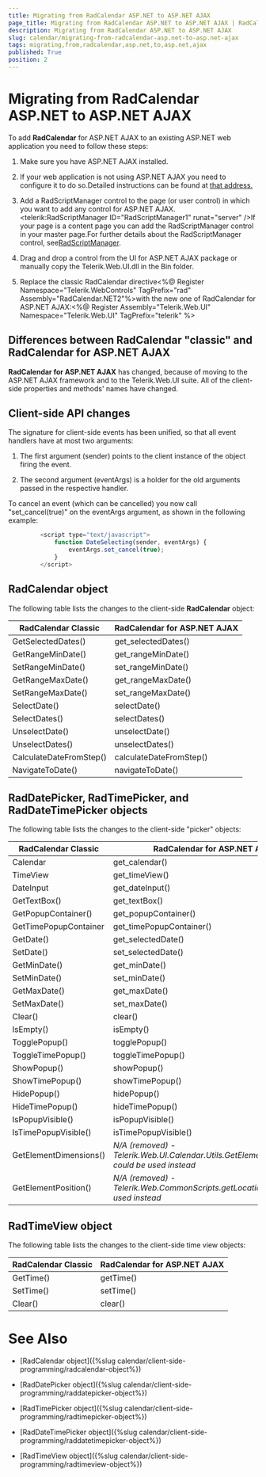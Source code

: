 ```yaml
---
title: Migrating from RadCalendar ASP.NET to ASP.NET AJAX
page_title: Migrating from RadCalendar ASP.NET to ASP.NET AJAX | RadCalendar for ASP.NET AJAX Documentation
description: Migrating from RadCalendar ASP.NET to ASP.NET AJAX
slug: calendar/migrating-from-radcalendar-asp.net-to-asp.net-ajax
tags: migrating,from,radcalendar,asp.net,to,asp.net,ajax
published: True
position: 2
---
```


# Migrating from RadCalendar ASP.NET to ASP.NET AJAX



To add **RadCalendar** for ASP.NET AJAX to an existing ASP.NET web application you need to follow these steps:

1. Make sure you have ASP.NET AJAX installed.

1. If your web application is not using ASP.NET AJAX you need to configure it to do so.Detailed instructions can be found at [that address.](http://msdn.microsoft.com/en-us/library/ff647506.aspx)

1. Add a RadScriptManager control to the page (or user control) in which you want to add any control for ASP.NET AJAX.<telerik:RadScriptManager ID="RadScriptManager1" runat="server" />If your page is a content page you can add the RadScriptManager control in your master page.For further details about the RadScriptManager control, see[RadScriptManager](http://www.telerik.com/help/aspnet-ajax/radscriptmanager.html).

1. Drag and drop a control from the UI for ASP.NET AJAX package or manually copy the Telerik.Web.UI.dll in the Bin folder.

1. Replace the classic RadCalendar directive<%@ Register Namespace="Telerik.WebControls" TagPrefix="rad" Assembly="RadCalendar.NET2"%>with the new one of RadCalendar for ASP.NET AJAX:<%@ Register Assembly="Telerik.Web.UI" Namespace="Telerik.Web.UI" TagPrefix="telerik" %>

## Differences between RadCalendar "classic" and RadCalendar for ASP.NET AJAX

**RadCalendar for ASP.NET AJAX** has changed, because of moving to the ASP.NET AJAX framework and to the Telerik.Web.UI suite. All of the client-side properties and methods' names have changed.

## Client-side API changes

The signature for client-side events has been unified, so that all event handlers have at most two arguments:

1. The first argument (sender) points to the client instance of the object firing the event.

1. The second argument (eventArgs) is a holder for the old arguments passed in the respective handler.

To cancel an event (which can be cancelled) you now call "set_cancel(true)" on the eventArgs argument, as shown in the following example:

````JavaScript
	     <script type="text/javascript">
	         function DateSelecting(sender, eventArgs) {
	             eventArgs.set_cancel(true);
	         }
	     </script>	
````



## RadCalendar object

The following table lists the changes to the client-side **RadCalendar** object:


|  **RadCalendar Classic**  |  **RadCalendar for ASP.NET AJAX**  |
| ------ | ------ |
|GetSelectedDates()|get_selectedDates()|
|GetRangeMinDate()|get_rangeMinDate()|
|SetRangeMinDate()|set_rangeMinDate()|
|GetRangeMaxDate()|get_rangeMaxDate()|
|SetRangeMaxDate()|set_rangeMaxDate()|
|SelectDate()|selectDate()|
|SelectDates()|selectDates()|
|UnselectDate()|unselectDate()|
|UnselectDates()|unselectDates()|
|CalculateDateFromStep()|calculateDateFromStep()|
|NavigateToDate()|navigateToDate()|

## RadDatePicker, RadTimePicker, and RadDateTimePicker objects

The following table lists the changes to the client-side "picker" objects:




|  **RadCalendar Classic**  |  **RadCalendar for ASP.NET AJAX**  |
| ------ | ------ |
|Calendar|get_calendar()|
|TimeView|get_timeView()|
|DateInput|get_dateInput()|
|GetTextBox()|get_textBox()|
|GetPopupContainer()|get_popupContainer()|
|GetTimePopupContainer|get_timePopupContainer()|
|GetDate()|get_selectedDate()|
|SetDate()|set_selectedDate()|
|GetMinDate()|get_minDate()|
|SetMinDate()|set_minDate()|
|GetMaxDate()|get_maxDate()|
|SetMaxDate()|set_maxDate()|
|Clear()|clear()|
|IsEmpty()|isEmpty()|
|TogglePopup()|togglePopup()|
|ToggleTimePopup()|toggleTimePopup()|
|ShowPopup()|showPopup()|
|ShowTimePopup()|showTimePopup()|
|HidePopup()|hidePopup()|
|HideTimePopup()|hideTimePopup()|
|IsPopupVisible()|isPopupVisible()|
|IsTimePopupVisible()|isTimePopupVisible()|
|GetElementDimensions()| *N/A (removed) - Telerik.Web.UI.Calendar.Utils.GetElementDimensions() could be used instead* |
|GetElementPosition()| *N/A (removed) - Telerik.Web.CommonScripts.getLocation() could be used instead* |

## RadTimeView object

The following table lists the changes to the client-side time view objects:




|  **RadCalendar Classic**  |  **RadCalendar for ASP.NET AJAX**  |
| ------ | ------ |
|GetTime()|getTime()|
|SetTime()|setTime()|
|Clear()|clear()|

# See Also

 * [RadCalendar object]({%slug calendar/client-side-programming/radcalendar-object%})

 * [RadDatePicker object]({%slug calendar/client-side-programming/raddatepicker-object%})

 * [RadTimePicker object]({%slug calendar/client-side-programming/radtimepicker-object%})

 * [RadDateTimePicker object]({%slug calendar/client-side-programming/raddatetimepicker-object%})

 * [RadTimeView object]({%slug calendar/client-side-programming/radtimeview-object%})
